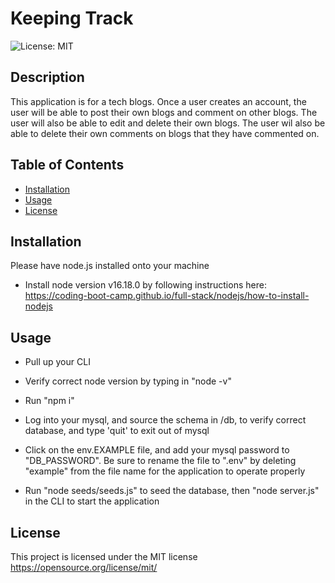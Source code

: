 # Keeping Track

![License: MIT](https://img.shields.io/badge/license-MIT-orange)

## Description

This application is for a tech blogs. Once a user creates an account, the user will be able to post their own blogs and comment on other blogs. The user will also be able to edit and delete their own blogs. The user wil also be able to delete their own comments on blogs that they have commented on.

## Table of Contents

- [Installation](#installation)
- [Usage](#usage)
- [License](#license)


## Installation

Please have node.js installed onto your machine
- Install node version v16.18.0 by following instructions here: https://coding-boot-camp.github.io/full-stack/nodejs/how-to-install-nodejs



## Usage
- Pull up your CLI

- Verify correct node version by typing in "node -v"

- Run "npm i"

- Log into your mysql, and source the schema in /db, to verify correct database, and type 'quit' to exit out of mysql

- Click on the env.EXAMPLE file, and add your mysql password to "DB_PASSWORD". Be sure to rename the file to ".env" by deleting "example" from the file name for the application to operate properly

- Run "node seeds/seeds.js" to seed the database, then "node server.js" in the CLI to start the application





## License

This project is licensed under the MIT license
https://opensource.org/license/mit/



